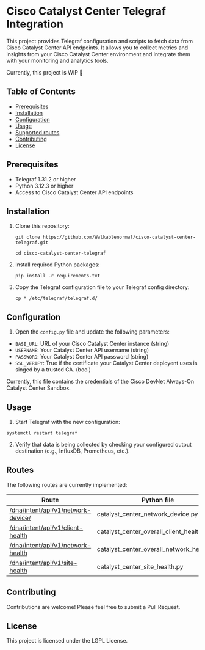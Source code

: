 # Cisco Catalyst Center Telegraf Integration

This project provides Telegraf configuration and scripts to fetch data from Cisco Catalyst Center API endpoints. It allows you to collect metrics and insights from your Cisco Catalyst Center environment and integrate them with your monitoring and analytics tools.

Currently, this project is WIP 🚧

## Table of Contents

  - [Prerequisites](#prerequisites)
  - [Installation](#installation)
  - [Configuration](#configuration)
  - [Usage](#usage)
  - [Supported routes](#routes)
  - [Contributing](#contributing)
  - [License](#license)

## Prerequisites

- Telegraf 1.31.2 or higher
- Python 3.12.3 or higher
- Access to Cisco Catalyst Center API endpoints

## Installation

1. Clone this repository:

    ```git clone https://github.com/Walkablenormal/cisco-catalyst-center-telegraf.git```
   
    ```cd cisco-catalyst-center-telegraf```
2. Install required Python packages:
   
   ```pip install -r requirements.txt```
  
3. Copy the Telegraf configuration file to your Telegraf config directory:

   ```cp * /etc/telegraf/telegraf.d/```

## Configuration

1. Open the `config.py` file and update the following parameters:

- `BASE_URL`: URL of your Cisco Catalyst Center instance (string)
- `USERNAME`: Your Catalyst Center API username (string)
- `PASSWORD`: Your Catalyst Center API password (string)
- `SSL_VERIFY`: True if the certificate your Catalyst Center deployent uses is singed by a trusted CA. (bool)

Currently, this file contains the credentials of the Cisco DevNet Always-On Catalyst Center Sandbox.

## Usage

1. Start Telegraf with the new configuration:

  ```systemctl restart telegraf```

2. Verify that data is being collected by checking your configured output destination (e.g., InfluxDB, Prometheus, etc.).

## Routes

The following routes are currently implemented:

| Route       | Python file     | Telegraf config |
| ----- | ----------- | --------------- |
|[/dna/intent/api/v1/network-device/](https://developer.cisco.com/docs/dna-center/get-device-list/)|catalyst_center_network_device.py|catalyst_center_network_device.conf|
|[/dna/intent/api/v1/client-health](https://developer.cisco.com/docs/dna-center/get-overall-client-health/)|catalyst_center_overall_client_health.py|catalyst_center_overall_client_health.conf|
|[/dna/intent/api/v1/network-health](https://developer.cisco.com/docs/dna-center/get-overall-network-health/)|catalyst_center_overall_network_health.py|catalyst_center_overall_network_health.conf|
|[/dna/intent/api/v1/site-health](https://developer.cisco.com/docs/dna-center/get-site-health/)|catalyst_center_site_health.py|catalyst_center_site_health.conf|


## Contributing

Contributions are welcome! Please feel free to submit a Pull Request.

## License

This project is licensed under the LGPL License.

